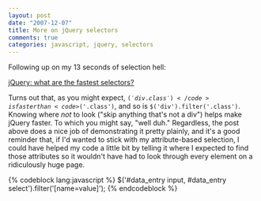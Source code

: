 ```yaml
---
layout: post
date: "2007-12-07"
title: More on jQuery selectors
comments: true
categories: javascript, jquery, selectors
---
```


Following up on my 13 seconds of selection hell:

<a href="http://benjaminsterling.com/jquery-what-are-the-fastest-selector/">jQuery: what are the fastest selectors?</a>

Turns out that, as you might expect, <code>$('div.class')</code> is faster than <code>$('.class')</code>, and so is <code>$('div').filter('.class')</code>. Knowing where <em>not</em> to look ("skip anything that's not a div") helps make jQuery faster. To which you might say, "well duh." Regardless, the post above does a nice job of demonstrating it pretty plainly, and it's a good reminder that, if I'd wanted to stick with my attribute-based selection, I could have helped my code a little bit by telling it where I expected to find those attributes so it wouldn't have had to look through every element on a ridiculously huge page.

{% codeblock lang:javascript %}
$('#data_entry input, #data_entry select').filter('[name=value]');</pre></div>
{% endcodeblock %}
